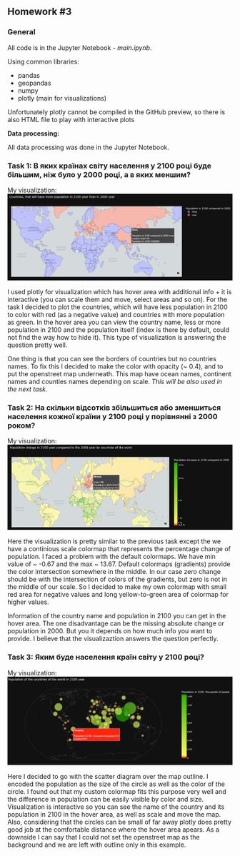 ## Homework #3

### General

All code is in the Jupyter Notebook - *main.ipynb*.

Using common libraries:
- pandas
- geopandas
- numpy
- plotly (main for visualizations)

Unfortunately plotly cannot be compiled in the GitHub preview, so there is also HTML file to play with interactive plots

**Data processing:**

All data processing was done in the Jupyter Notebook.

### Task 1: В яких країнах світу населення у 2100 році буде більшим, ніж було у 2000 році, а в яких меншим?
My visualization:
![alt text](https://github.com/Katerunner/Visualization/blob/main/HW3/1.png)

I used plotly for visualization which has hover area with additional info + it is interactive (you can scale them and move, select areas and so on). For the task I decided to plot the countries, which will have less population in 2100 to color with red (as a negative value) and countries with more population as green. In the hover area you can view the country name, less or more population in 2100 and the population itself (index is there by default, could not find the way how to hide it). This type of visualization is answering the question pretty well.

One thing is that you can see the borders of countries but no countries names. To fix this I decided to make the color with opacity (~ 0.4), and to put the openstreet map underneath. This map have ocean names, continent names and counties names depending on scale. *This will be also used in the next task.*

### Task 2: На скільки відсотків збільшиться або зменшиться населення кожної країни у 2100 році у порівнянні з 2000 роком?
My visualization:
![alt text](https://github.com/Katerunner/Visualization/blob/main/HW3/2.png)

Here the visualization is pretty similar to the previous task except the we have a continious scale colormap that represents the percentage change of population. I faced a problem with the default colormaps. We have min value of ~ -0.67 and the max ~ 13.67. Default colormaps (gradients) provide the color intersection somewhere in the middle. In our case zero change should be with the intersection of colors of the gradients, but zero is not in the middle of our scale. So I decided to make my own colormap with small red area for negative values and long yellow-to-green area of colormap for higher values.

Information of the country name and population in 2100 you can get in the hover area. The one disadvantage can be the missing absolute change or population in 2000. But you it depends on how much info you want to provide. I believe that the visualizaztion answers the question perfectly.

### Task 3: Яким буде населення країн світу у 2100 році?
My visualization:
![alt text](https://github.com/Katerunner/Visualization/blob/main/HW3/4.png)

Here I decided to go with the scatter diagram over the map outline. I encoded the population as the size of the circle as well as the color of the circle. I found out that my custom colormap fits this purpose very well and the difference in population can be easily visible by color and size. Visualization is interactive so you can see the name of the country and its population in 2100 in the hover area, as well as scale and move the map. Also, considering that the circles can be small of far away plotly does pretty good job at the comfortable distance where the hover area apears. As a downside I can say that I could not set the openstreet map as the background and we are left with outline only in this example.
